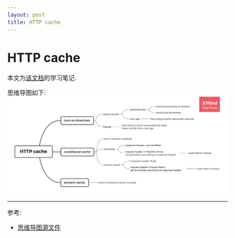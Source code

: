 ```yaml
---
layout: post
title: HTTP cache
---
```


# HTTP cache
本文为[该文档](https://afteracademy.com/blog/what-is-a-tcp-3-way-handshake-process)的学习笔记.

思维导图如下:
![思维导图](https://github.com/jituanlin/public-docs/blob/master/public-mindmaps/HTTP%20cache.png?raw=true)


--- 
参考:
- [思维导图源文件](https://github.com/jituanlin/public-docs/blob/master/public-mindmaps/HTTP%20cache.xmind)
